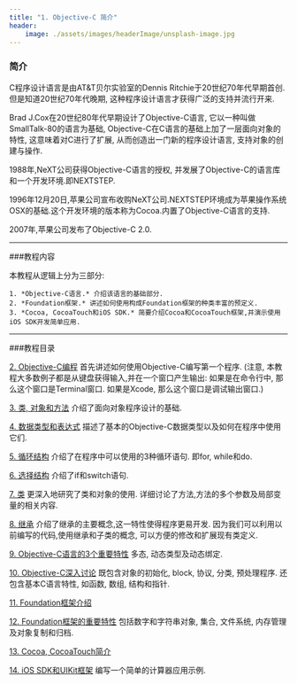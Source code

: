```yaml
---
title: "1. Objective-C 简介"
header:
	image: ./assets/images/headerImage/unsplash-image.jpg
---
```

### 简介

C程序设计语言是由AT&T贝尔实验室的Dennis Ritchie于20世纪70年代早期首创.但是知道20世纪70年代晚期, 这种程序设计语言才获得广泛的支持并流行开来.
    
Brad J.Cox在20世纪80年代早期设计了Objective-C语言, 它以一种叫做SmallTalk-80的语言为基础, Objective-C在C语言的基础上加了一层面向对象的特性, 这意味着对C进行了扩展, 从而创造出一门新的程序设计语言, 支持对象的创建与操作.
    
1988年,NeXT公司获得Objective-C语言的授权, 并发展了Objective-C的语言库和一个开发环境.即NEXTSTEP.
	
1996年12月20日,苹果公司宣布收购NeXT公司.NEXTSTEP环境成为苹果操作系统OSX的基础.这个开发环境的版本称为Cocoa.内置了Objective-C语言的支持.
	
2007年,苹果公司发布了Objective-C 2.0.
	
***

###教程内容

本教程从逻辑上分为三部分:
	
	1. *Objective-C语言.* 介绍该语言的基础部分.
	2. *Foundation框架.* 讲述如何使用构成Foundation框架的种类丰富的预定义.
	3. *Cocoa, CocoaTouch和iOS SDK.* 简要介绍Cocoa和CocoaTouch框架,并演示使用iOS SDK开发简单应用.
	
***

###教程目录

[2. Objective-C编程](/) 
首先讲述如何使用Objective-C编写第一个程序. (注意, 本教程大多数例子都是从键盘获得输入,并在一个窗口产生输出: 如果是在命令行中, 那么这个窗口是Terminal窗口. 如果是Xcode, 那么这个窗口是调试输出窗口.)

[3. 类, 对象和方法](/)
介绍了面向对象程序设计的基础.

[4. 数据类型和表达式](/)
描述了基本的Objective-C数据类型以及如何在程序中使用它们.

[5. 循环结构](/)
介绍了在程序中可以使用的3种循环语句. 即for, while和do.

[6. 选择结构](/)
介绍了if和switch语句.

[7. 类](/)
更深入地研究了类和对象的使用. 详细讨论了方法,方法的多个参数及局部变量的相关内容.

[8. 继承](/)
介绍了继承的主要概念,这一特性使得程序更易开发. 因为我们可以利用以前编写的代码,使用继承和子类的概念, 可以方便的修改和扩展现有类定义.

[9. Objective-C语言的3个重要特性](/)
多态, 动态类型及动态绑定.

[10. Objective-C深入讨论](/)
既包含对象的初始化, block, 协议, 分类, 预处理程序. 还包含基本C语言特性, 如函数, 数组, 结构和指针.

[11. Foundation框架介绍](/)

[12. Foundation框架的重要特性](/)
包括数字和字符串对象, 集合, 文件系统, 内存管理及对象复制和归档.

[13. Cocoa, CocoaTouch简介](/)

[14. iOS SDK和UIKit框架](/)
编写一个简单的计算器应用示例.
